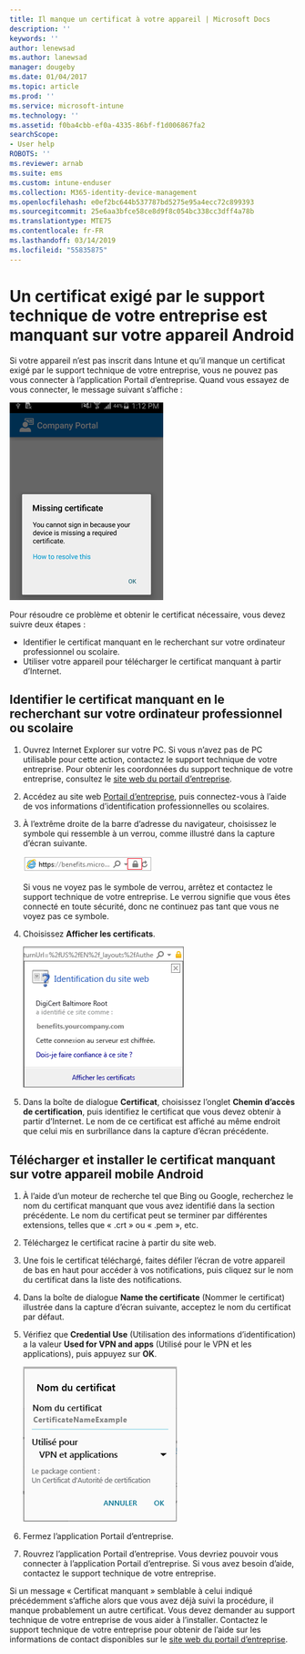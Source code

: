```yaml
---
title: Il manque un certificat à votre appareil | Microsoft Docs
description: ''
keywords: ''
author: lenewsad
ms.author: lanewsad
manager: dougeby
ms.date: 01/04/2017
ms.topic: article
ms.prod: ''
ms.service: microsoft-intune
ms.technology: ''
ms.assetid: f0ba4cbb-ef0a-4335-86bf-f1d006867fa2
searchScope:
- User help
ROBOTS: ''
ms.reviewer: arnab
ms.suite: ems
ms.custom: intune-enduser
ms.collection: M365-identity-device-management
ms.openlocfilehash: e0ef2bc644b537787bd5275e95a4ecc72c899393
ms.sourcegitcommit: 25e6aa3bfce58ce8d9f8c054bc338cc3dff4a78b
ms.translationtype: MTE75
ms.contentlocale: fr-FR
ms.lasthandoff: 03/14/2019
ms.locfileid: "55835875"
---
```

# <a name="your-android-device-is-missing-a-certificate-required-by-your-company-support"></a>Un certificat exigé par le support technique de votre entreprise est manquant sur votre appareil Android

Si votre appareil n’est pas inscrit dans Intune et qu’il manque un certificat exigé par le support technique de votre entreprise, vous ne pouvez pas vous connecter à l’application Portail d’entreprise. Quand vous essayez de vous connecter, le message suivant s’affiche :

![screenshot-error-message-about-missing-certificate](./media/andr-cert_install-1-cert_missing.png)

Pour résoudre ce problème et obtenir le certificat nécessaire, vous devez suivre deux étapes :

- Identifier le certificat manquant en le recherchant sur votre ordinateur professionnel ou scolaire.
- Utiliser votre appareil pour télécharger le certificat manquant à partir d’Internet.

## <a name="identify-the-missing-certificate-by-looking-on-a-company-or-school-pc"></a>Identifier le certificat manquant en le recherchant sur votre ordinateur professionnel ou scolaire

1. Ouvrez Internet Explorer sur votre PC. Si vous n’avez pas de PC utilisable pour cette action, contactez le support technique de votre entreprise. Pour obtenir les coordonnées du support technique de votre entreprise, consultez le [site web du portail d’entreprise](https://go.microsoft.com/fwlink/?linkid=2010980).

2. Accédez au site web [Portail d’entreprise](https://go.microsoft.com/fwlink/?linkid=2010980), puis connectez-vous à l’aide de vos informations d’identification professionnelles ou scolaires.

3. À l’extrême droite de la barre d’adresse du navigateur, choisissez le symbole qui ressemble à un verrou, comme illustré dans la capture d’écran suivante.

    ![screenshot-internet-explorer-address-bar-padlock-symbol](./media/andr-missing-cert-ie-padlock-symbol.png)

    Si vous ne voyez pas le symbole de verrou, arrêtez et contactez le support technique de votre entreprise. Le verrou signifie que vous êtes connecté en toute sécurité, donc ne continuez pas tant que vous ne voyez pas ce symbole.

4. Choisissez **Afficher les certificats**.

    ![screenshot-internet-explorer-view-certificates-button-on-website-identification-dialog](./media/andr-missg-cert-ie-view-cert-button.png)

5. Dans la boîte de dialogue **Certificat**, choisissez l’onglet **Chemin d’accès de certification**, puis identifiez le certificat que vous devez obtenir à partir d’Internet. Le nom de ce certificat est affiché au même endroit que celui mis en surbrillance dans la capture d’écran précédente.

## <a name="download-and-install-the-missing-certificate-on-your-android-mobile-device"></a>Télécharger et installer le certificat manquant sur votre appareil mobile Android

1. À l’aide d’un moteur de recherche tel que Bing ou Google, recherchez le nom du certificat manquant que vous avez identifié dans la section précédente. Le nom du certificat peut se terminer par différentes extensions, telles que « .crt » ou « .pem », etc.

2. Téléchargez le certificat racine à partir du site web.

3. Une fois le certificat téléchargé, faites défiler l’écran de votre appareil de bas en haut pour accéder à vos notifications, puis cliquez sur le nom du certificat dans la liste des notifications.

4. Dans la boîte de dialogue **Name the certificate** (Nommer le certificat) illustrée dans la capture d’écran suivante, acceptez le nom du certificat par défaut.

5. Vérifiez que **Credential Use** (Utilisation des informations d’identification) a la valeur **Used for VPN and apps** (Utilisé pour le VPN et les applications), puis appuyez sur **OK**.

    ![screenshot-certificate-name-dialog-showing-certificate-name](./media/andr-missing-cert-cert-name.png)

6. Fermez l’application Portail d’entreprise.

7. Rouvrez l’application Portail d’entreprise. Vous devriez pouvoir vous connecter à l’application Portail d’entreprise. Si vous avez besoin d’aide, contactez le support technique de votre entreprise.

Si un message « Certificat manquant » semblable à celui indiqué précédemment s’affiche alors que vous avez déjà suivi la procédure, il manque probablement un autre certificat. Vous devez demander au support technique de votre entreprise de vous aider à l’installer. Contactez le support technique de votre entreprise pour obtenir de l’aide sur les informations de contact disponibles sur le [site web du portail d’entreprise](https://go.microsoft.com/fwlink/?linkid=2010980).
